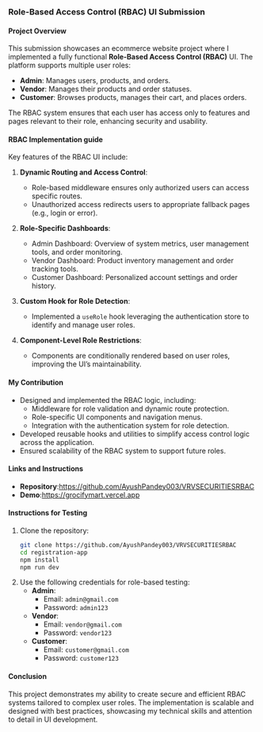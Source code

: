 ### **Role-Based Access Control (RBAC) UI Submission**  

#### **Project Overview**  
This submission showcases an ecommerce website project where I implemented a fully functional **Role-Based Access Control (RBAC)** UI. The platform supports multiple user roles:  
- **Admin**: Manages users, products, and orders.  
- **Vendor**: Manages their products and order statuses.  
- **Customer**: Browses products, manages their cart, and places orders.  

The RBAC system ensures that each user has access only to features and pages relevant to their role, enhancing security and usability.  

#### **RBAC Implementation guide**  
Key features of the RBAC UI include:  
1. **Dynamic Routing and Access Control**:  
   - Role-based middleware ensures only authorized users can access specific routes.  
   - Unauthorized access redirects users to appropriate fallback pages (e.g., login or error).  

2. **Role-Specific Dashboards**:  
   - Admin Dashboard: Overview of system metrics, user management tools, and order monitoring.  
   - Vendor Dashboard: Product inventory management and order tracking tools.  
   - Customer Dashboard: Personalized account settings and order history.  

3. **Custom Hook for Role Detection**:  
   - Implemented a `useRole` hook leveraging the authentication store to identify and manage user roles.  

4. **Component-Level Role Restrictions**:  
   - Components are conditionally rendered based on user roles, improving the UI’s maintainability.  

#### **My Contribution**  
- Designed and implemented the RBAC logic, including:  
  - Middleware for role validation and dynamic route protection.  
  - Role-specific UI components and navigation menus.  
  - Integration with the authentication system for role detection.  
- Developed reusable hooks and utilities to simplify access control logic across the application.  
- Ensured scalability of the RBAC system to support future roles.  

#### **Links and Instructions**  
- **Repository**:https://github.com/AyushPandey003/VRVSECURITIESRBAC   
- **Demo**:https://grocifymart.vercel.app 

#### **Instructions for Testing**  
1. Clone the repository:  
   ```bash  
   git clone https://github.com/AyushPandey003/VRVSECURITIESRBAC 
   cd registration-app 
   npm install  
   npm run dev  
   ```  
2. Use the following credentials for role-based testing:  
   - **Admin**:  
     - Email: `admin@gmail.com`  
     - Password: `admin123`  
   - **Vendor**:  
     - Email: `vendor@gmail.com`  
     - Password: `vendor123`  
   - **Customer**:  
     - Email: `customer@gmail.com`  
     - Password: `customer123`  

#### **Conclusion**  
This project demonstrates my ability to create secure and efficient RBAC systems tailored to complex user roles. The implementation is scalable and designed with best practices, showcasing my technical skills and attention to detail in UI development.  
